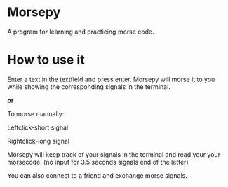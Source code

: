 # Morsepy
A  program for learning and practicing morse code.

# How to use it
Enter a text in the textfield and press enter. Morsepy will morse it to you while showing the corresponding signals in the terminal.

<b>or</b>

To morse manually:

Leftclick-short signal


Rightclick-long signal


Morsepy will keep track of your signals in the terminal and read your your morsecode. (no input for 3.5 seconds signals end of the letter)

You can also connect to a friend and exchange morse signals. 
